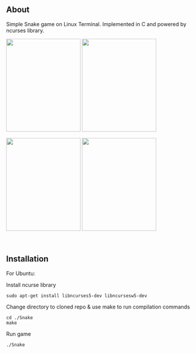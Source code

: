 ## About
Simple Snake game on Linux Terminal. Implemented in C and powered by ncurses library.
<p>
  <img src="https://user-images.githubusercontent.com/45911945/57221643-a6ae4980-7008-11e9-9f40-b923e77975d7.PNG" height="250" width="200" />
  <img src="https://user-images.githubusercontent.com/45911945/57221651-ad3cc100-7008-11e9-94fc-e1c7d82f9833.PNG" height="250" width="200" /> 
</p>
<p>
  <img src="https://user-images.githubusercontent.com/45911945/57221656-b168de80-7008-11e9-9331-9984d83f946c.PNG" height="250" width="200" />
  <img src="https://user-images.githubusercontent.com/45911945/57221659-b3cb3880-7008-11e9-9091-3eae59227044.PNG" height="250" width="200" /> 
</p>
<br/>

## Installation

For Ubuntu:

Install ncurse library
```
sudo apt-get install libncurses5-dev libncursesw5-dev
```

Change directory to cloned repo & use make to run compilation commands
```
cd ./Snake
make
```

Run game
```
./Snake
```
